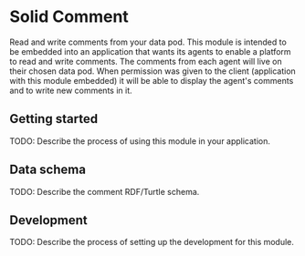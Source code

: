 # Solid Comment

Read and write comments from your data pod. This module is intended to be embedded into an application that wants its agents to enable a platform to read and write comments.
The comments from each agent will live on their chosen data pod. When permission was given to the client (application with this module embedded) it will be able to display the agent's comments and to write new comments in it.

## Getting started

TODO: Describe the process of using this module in your application.

## Data schema

TODO: Describe the comment RDF/Turtle schema.

## Development

TODO: Describe the process of setting up the development for this module.

